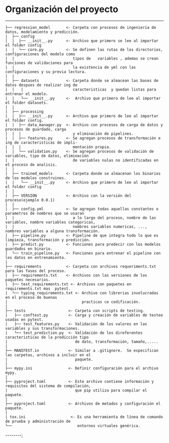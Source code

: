 # Organización del proyecto

------------
    ├── regression_model       <- Carpeta con procesos de ingenieria de datos, modelamiento y predicción. 
    |  ├── config            
    │  |  ├── __init__.py      <- Archivo que primero se lee al importar el folder config
    |  |  └── core.py          <- Se definen las rutas de los directorios, configuraciones del modelo como 
    |  |                          tipos de   variables , ademas se crean funciones de validaciones para
    |  |                          la existencia de yml con las configuraciones y su previa lectura.
    |  |                     
    |  ├── datasets            <- Carpeta donde se almacean las bases de datos despues de realizar ing de 
    |  |   |                      caracteristicas  y quedan listas para entrenar el modelo. 
    |  |   └── __init__.py     <-  Archivo que primero de lee al importar el folder datasets.
    |  |
    |  ├── processing   
    |  |  ├── __init__.py      <- Archivo que primero de lee al importar el folder config.
    |  |  ├── data_manager.py  <- Archivo con procesos de carga de datos y procesos de guardado, carga
    |  |  |                       y eliminación de pipelines.
    |  |  ├── features.py      <- Se agregan procesos de transformación e ing de caracteristicas de impli-
    |  |  |                       mentación propia.
    |  |  └── validation.py    <- Se agregan procesos de validación de variables, tipo de datos, eliminación
    |  |                          de variables nulas no identificadas en el proceso de analisis.
    |  |
    |  ├── trained_models      <- Carpeta donde se almacenan los binarios de los modelos construines.
    |  |   └── __init__.py     <- Archivo que primero de lee al importar el folder config
    |  |
    |  ├── VERSION             <- Archivo con la versión del proceso(ejemplo 0.0.1)
    |  |
    |  ├── config.yml          <- Se agregan todas aquellas constantes o parametros de nombres que se usaran
    |  |                          a lo largo del proceso, nombre de las variables, nombre variables categoricas, 
    |  |                          nombres variables numericas, ..., nombres variables a alguna transformación. 
    |  ├── pipeline.py         <- Pipeline de que integra todo lo que es limpieza, transformación y predicción.
    |  ├── predict.py          <- Funciones para predecir con los modelos guardados en binario.
    |  └── train_pipeline.py   <- Funciones para entrenar el pipeline con los datos en entrenamiento.
    |
    ├── requirements           <- Carpeta con archivos requeriments.txt para las fases del proceso.
    |  ├── requirements.txt    <- Archivos con las versiones de los paquetes necesarios.
    |  ├── test_requirements.txt <- Archivos con paquetes en requirements.txt mas  pytest.
    |  └── typing_requirements.txt <- Archivo con librerias involucradas en el proceso de buenas
    |                                 practicas ce codificación.
    |
    ├── tests                   <- Carpeta con scripts de testing.
    |   ├── conftest.py         <- Carga y creación de variables de testeo usadas en pytest.
    |   ├── test_features.py    <- Validación de los valores en las variables y sus transformaciones.
    |   └── test_prediction.py  <- Validación de los direferentes caracteristicas de la predicción tipo
    |                              de dato, transformación, tamaño,.....
    |
    ├── MANIFEST.in             <- Similar a .gitignore.  Se especifican las carpetas, archivos a incluir en el 
    |                              paquete.
    |
    ├── mypy.ini                <- Definir configuración para el archivo mypy.
    |
    ├── pyproject.toml          <- Este archivo contiene información y requisitos del sistema de compilación, 
    |                              que pip utiliza para compilar el paquete.
    |
    ├── pyproject.toml          <- Archivos de metados y configuración el paquete.
    |
    | tox.ini                    <- Es una herramienta de línea de comando de prueba y administración de  
    └──                             entornos virtuales genérica.  

--------;
